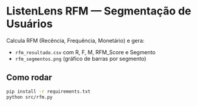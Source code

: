 # ListenLens RFM — Segmentação de Usuários

Calcula RFM (Recência, Frequência, Monetário) e gera:
- `rfm_resultado.csv` com R, F, M, RFM_Score e Segmento
- `rfm_segmentos.png` (gráfico de barras por segmento)

## Como rodar
```bash
pip install -r requirements.txt
python src/rfm.py
